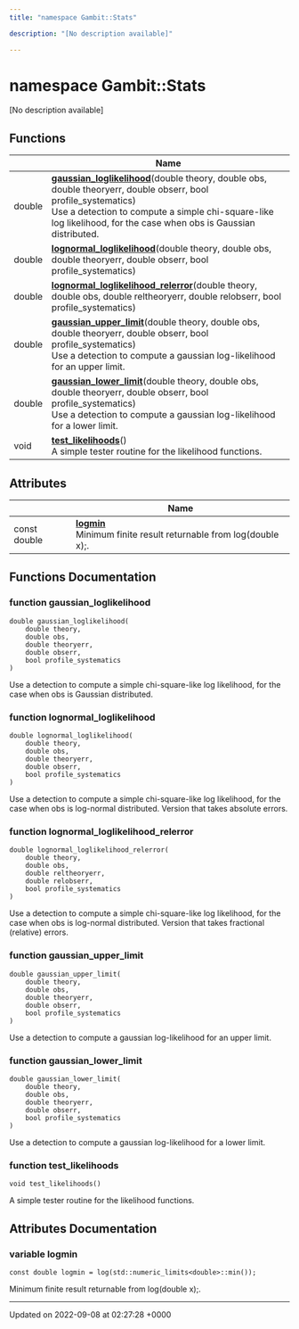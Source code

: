 ```yaml
---
title: "namespace Gambit::Stats"

description: "[No description available]"

---
```


# namespace Gambit::Stats

[No description available]

## Functions

|                | Name           |
| -------------- | -------------- |
| double | **[gaussian_loglikelihood](/documentation/code/namespaces/namespacegambit_1_1stats/#function-gaussian-loglikelihood)**(double theory, double obs, double theoryerr, double obserr, bool profile_systematics)<br>Use a detection to compute a simple chi-square-like log likelihood, for the case when obs is Gaussian distributed.  |
| double | **[lognormal_loglikelihood](/documentation/code/namespaces/namespacegambit_1_1stats/#function-lognormal-loglikelihood)**(double theory, double obs, double theoryerr, double obserr, bool profile_systematics) |
| double | **[lognormal_loglikelihood_relerror](/documentation/code/namespaces/namespacegambit_1_1stats/#function-lognormal-loglikelihood-relerror)**(double theory, double obs, double reltheoryerr, double relobserr, bool profile_systematics) |
| double | **[gaussian_upper_limit](/documentation/code/namespaces/namespacegambit_1_1stats/#function-gaussian-upper-limit)**(double theory, double obs, double theoryerr, double obserr, bool profile_systematics)<br>Use a detection to compute a gaussian log-likelihood for an upper limit.  |
| double | **[gaussian_lower_limit](/documentation/code/namespaces/namespacegambit_1_1stats/#function-gaussian-lower-limit)**(double theory, double obs, double theoryerr, double obserr, bool profile_systematics)<br>Use a detection to compute a gaussian log-likelihood for a lower limit.  |
| void | **[test_likelihoods](/documentation/code/namespaces/namespacegambit_1_1stats/#function-test-likelihoods)**()<br>A simple tester routine for the likelihood functions.  |

## Attributes

|                | Name           |
| -------------- | -------------- |
| const double | **[logmin](/documentation/code/namespaces/namespacegambit_1_1stats/#variable-logmin)** <br>Minimum finite result returnable from log(double x);.  |


## Functions Documentation

### function gaussian_loglikelihood

```
double gaussian_loglikelihood(
    double theory,
    double obs,
    double theoryerr,
    double obserr,
    bool profile_systematics
)
```

Use a detection to compute a simple chi-square-like log likelihood, for the case when obs is Gaussian distributed. 

### function lognormal_loglikelihood

```
double lognormal_loglikelihood(
    double theory,
    double obs,
    double theoryerr,
    double obserr,
    bool profile_systematics
)
```


Use a detection to compute a simple chi-square-like log likelihood, for the case when obs is log-normal distributed. Version that takes absolute errors. 


### function lognormal_loglikelihood_relerror

```
double lognormal_loglikelihood_relerror(
    double theory,
    double obs,
    double reltheoryerr,
    double relobserr,
    bool profile_systematics
)
```


Use a detection to compute a simple chi-square-like log likelihood, for the case when obs is log-normal distributed. Version that takes fractional (relative) errors. 


### function gaussian_upper_limit

```
double gaussian_upper_limit(
    double theory,
    double obs,
    double theoryerr,
    double obserr,
    bool profile_systematics
)
```

Use a detection to compute a gaussian log-likelihood for an upper limit. 

### function gaussian_lower_limit

```
double gaussian_lower_limit(
    double theory,
    double obs,
    double theoryerr,
    double obserr,
    bool profile_systematics
)
```

Use a detection to compute a gaussian log-likelihood for a lower limit. 

### function test_likelihoods

```
void test_likelihoods()
```

A simple tester routine for the likelihood functions. 


## Attributes Documentation

### variable logmin

```
const double logmin = log(std::numeric_limits<double>::min());
```

Minimum finite result returnable from log(double x);. 




-------------------------------

Updated on 2022-09-08 at 02:27:28 +0000